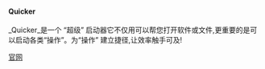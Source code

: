 
#### Quicker

_Quicker_是一个 “超级” 启动器它不仅用可以帮您打开软件或文件,更重要的是可以启动各类“操作”。为“操作” 建立捷径,让效率触手可及!

[官网](https://getquicker.net/)
